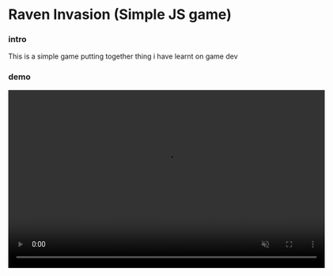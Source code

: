 # Raven Invasion (Simple JS game)

### intro

This is a simple game putting together thing i have learnt on game dev

### demo

<div>
<!-- images go here -->
<video
 src="illustration.mp4" 
 alt="illustration video"
  controls ="true"
    webkit-playsinline="true"
    playsinline="true"
    style="background-color: rgb(0, 0, 0); position: absolute; width: 640px; height: 360px;"
    autoplay="true"
    muted="false"
>
</video>
</div>

### What it covers

- basic js css and html
- sprite animation
- object orientedjs
- js sound manipulation
- extend, child and parent classes
- fullgame

### conclusion

It was fun building this i hope you find it useful
